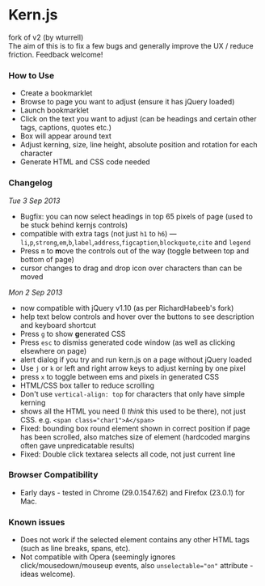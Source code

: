 # Kern.js

fork of v2 (by wturrell)  
The aim of this is to fix a few bugs and generally improve the UX / reduce friction. Feedback welcome!

### How to Use

- Create a bookmarklet 
- Browse to page you want to adjust (ensure it has jQuery loaded)
- Launch bookmarklet
- Click on the text you want to adjust (can be headings and certain other tags, captions, quotes etc.)
- Box will appear around text
- Adjust kerning, size, line height, absolute position and rotation for each character
- Generate HTML and CSS code needed

### Changelog

*Tue 3 Sep 2013*

- Bugfix: you can now select headings in top 65 pixels of page (used to be stuck behind kernjs controls)
- compatible with extra tags (not just `h1` to `h6`) — `li`,`p`,`strong`,`em`,`b`,`label`,`address`,`figcaption`,`blockquote`,`cite` and `legend`
- Press `m` to **m**ove the controls out of the way (toggle between top and bottom of page)
- cursor changes to drag and drop icon over characters than can be moved

*Mon 2 Sep 2013*

- now compatible with jQuery v1.10 (as per RichardHabeeb's fork)
- help text below controls and hover over the buttons to see description and keyboard shortcut
- Press `g` to show **g**enerated CSS
- Press `esc` to dismiss generated code window (as well as clicking elsewhere on page)
- alert dialog if you try and run kern.js on a page without jQuery loaded
- Use `j` or `k` or left and right arrow keys to adjust kerning by one pixel
- press `x` to toggle between ems and pixels in generated CSS
- HTML/CSS box taller to reduce scrolling
- Don't use `vertical-align: top` for characters that only have simple kerning
- shows all the HTML you need (I *think* this used to be there),  not just CSS. e.g. `<span class="char1">A</span>`
- Fixed: bounding box round element shown in correct position if page has been scrolled, also matches size of element (hardcoded margins often gave unpredicatable results)
- Fixed: Double click textarea selects all code, not just current line

### Browser Compatibility

- Early days - tested in Chrome (29.0.1547.62) and Firefox (23.0.1) for Mac.

### Known issues
- Does not work if the selected element contains any other HTML tags (such as line breaks, spans, etc).
- Not compatible with Opera (seemingly ignores click/mousedown/mouseup events, also `unselectable="on"` attribute - ideas welcome).
